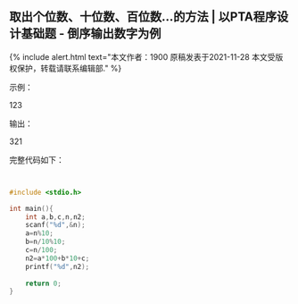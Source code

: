 ## 取出个位数、十位数、百位数...的方法 | 以PTA程序设计基础题 - 倒序输出数字为例

{% include alert.html text="本文作者：1900 原稿发表于2021-11-28 本文受版权保护，转载请联系编辑部." %}


示例：

123


输出：


321




完整代码如下：


```c


#include <stdio.h>

int main(){
    int a,b,c,n,n2;
    scanf("%d",&n);
    a=n%10;
    b=n/10%10;
    c=n/100;
    n2=a*100+b*10+c;
    printf("%d",n2);
    
    return 0;
}

```
